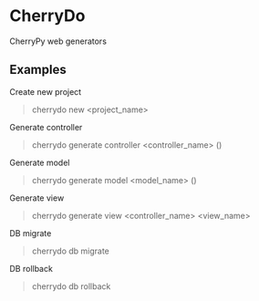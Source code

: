 CherryDo
======

CherryPy web generators

Examples
--------

Create new project

> cherrydo new <project_name>


Generate controller

> cherrydo generate controller <controller_name> (<views>)


Generate model

> cherrydo generate model <model_name> (<fields>)


Generate view

> cherrydo generate view <controller_name> <view_name>


DB migrate

> cherrydo db migrate


DB rollback

> cherrydo db rollback

